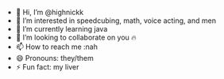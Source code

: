 - 👋 Hi, I’m @highnickk
- 👀 I’m interested in speedcubing, math, voice acting, and men
- 🌱 I’m currently learning java
- 💞️ I’m looking to collaborate on you :fire:
- 📫 How to reach me :nah
- 😄 Pronouns: they/them
- ⚡ Fun fact: my liver

<!---
highnickk/highnickk is a ✨ special ✨ repository because its `README.md` (this file) appears on your GitHub profile.
You can click the Preview link to take a look at your changes.
--->
